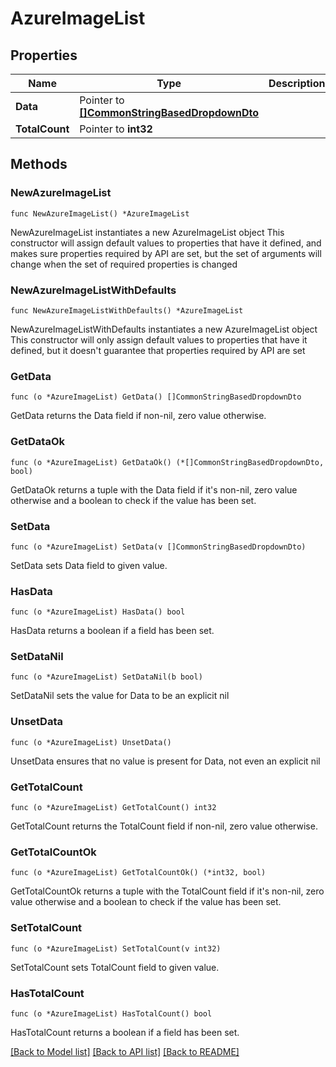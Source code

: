 # AzureImageList

## Properties

Name | Type | Description | Notes
------------ | ------------- | ------------- | -------------
**Data** | Pointer to [**[]CommonStringBasedDropdownDto**](CommonStringBasedDropdownDto.md) |  | [optional] 
**TotalCount** | Pointer to **int32** |  | [optional] 

## Methods

### NewAzureImageList

`func NewAzureImageList() *AzureImageList`

NewAzureImageList instantiates a new AzureImageList object
This constructor will assign default values to properties that have it defined,
and makes sure properties required by API are set, but the set of arguments
will change when the set of required properties is changed

### NewAzureImageListWithDefaults

`func NewAzureImageListWithDefaults() *AzureImageList`

NewAzureImageListWithDefaults instantiates a new AzureImageList object
This constructor will only assign default values to properties that have it defined,
but it doesn't guarantee that properties required by API are set

### GetData

`func (o *AzureImageList) GetData() []CommonStringBasedDropdownDto`

GetData returns the Data field if non-nil, zero value otherwise.

### GetDataOk

`func (o *AzureImageList) GetDataOk() (*[]CommonStringBasedDropdownDto, bool)`

GetDataOk returns a tuple with the Data field if it's non-nil, zero value otherwise
and a boolean to check if the value has been set.

### SetData

`func (o *AzureImageList) SetData(v []CommonStringBasedDropdownDto)`

SetData sets Data field to given value.

### HasData

`func (o *AzureImageList) HasData() bool`

HasData returns a boolean if a field has been set.

### SetDataNil

`func (o *AzureImageList) SetDataNil(b bool)`

 SetDataNil sets the value for Data to be an explicit nil

### UnsetData
`func (o *AzureImageList) UnsetData()`

UnsetData ensures that no value is present for Data, not even an explicit nil
### GetTotalCount

`func (o *AzureImageList) GetTotalCount() int32`

GetTotalCount returns the TotalCount field if non-nil, zero value otherwise.

### GetTotalCountOk

`func (o *AzureImageList) GetTotalCountOk() (*int32, bool)`

GetTotalCountOk returns a tuple with the TotalCount field if it's non-nil, zero value otherwise
and a boolean to check if the value has been set.

### SetTotalCount

`func (o *AzureImageList) SetTotalCount(v int32)`

SetTotalCount sets TotalCount field to given value.

### HasTotalCount

`func (o *AzureImageList) HasTotalCount() bool`

HasTotalCount returns a boolean if a field has been set.


[[Back to Model list]](../README.md#documentation-for-models) [[Back to API list]](../README.md#documentation-for-api-endpoints) [[Back to README]](../README.md)


